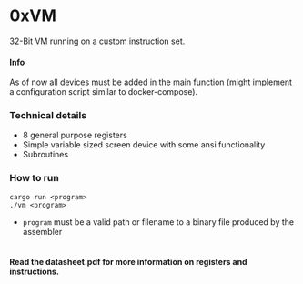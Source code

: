 # 0xVM

32-Bit VM running on a custom instruction set. 

#### Info

As of now all devices must be added in the main function (might implement a configuration script similar to docker-compose).

### Technical details
 - 8 general purpose registers
 - Simple variable sized screen device with some ansi functionality 
 - Subroutines 

### How to run

`cargo run <program>`<br>
`./vm <program>`
 - `program` must be a valid path or filename to a binary file produced by the assembler


#### <br>Read the datasheet.pdf for more information on registers and instructions.
